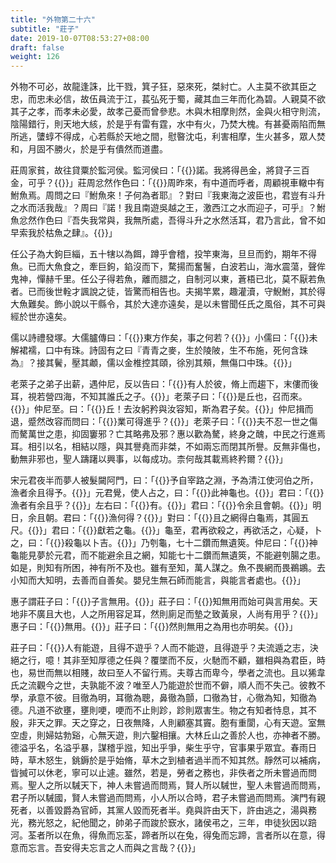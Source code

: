 ```yaml
---
title: "外物第二十六"
subtitle: "莊子"
date: 2019-10-07T08:53:27+08:00
draft: false
weight: 126
---
```




外物不可必，故龍逢誅，比干戮，箕子狂，惡來死，桀紂亡。人主莫不欲其臣之忠，而忠未必信，故伍員流于江，萇弘死于蜀，藏其血三年而化為碧。人親莫不欲其子之孝，而孝未必愛，故孝己憂而曾參悲。木與木相摩則然，金與火相守則流，陰陽錯行，則天地大絯，於是乎有雷有霆，水中有火，乃焚大槐。有甚憂兩陷而無所逃，螴蜳不得成，心若縣於天地之間，慰暋沈屯，利害相摩，生火甚多，眾人焚和，月固不勝火，於是乎有僓然而道盡。



莊周家貧，故往貸粟於監河侯。監河侯曰：「{{<span secondary>}}諾。我將得邑金，將貸子三百金，可乎？{{</span>}}」莊周忿然作色曰：「{{<span secondary>}}周昨來，有中道而呼者，周顧視車轍中有鮒魚焉。周問之曰『鮒魚來！子何為者耶』？對曰『我東海之波臣也，君豈有斗升之水而活我哉』？周曰『諾！我且南遊吳越之王，激西江之水而迎子，可乎』？鮒魚忿然作色曰『吾失我常與，我無所處，吾得斗升之水然活耳，君乃言此，曾不如早索我於枯魚之肆』。{{</span>}}」



任公子為大鉤巨緇，五十犗以為餌，蹲乎會稽，投竿東海，旦旦而釣，期年不得魚。已而大魚食之，牽巨鉤，錎沒而下，騖揚而奮鬐，白波若山，海水震蕩，聲侔鬼神，憚赫千里。任公子得若魚，離而腊之，自制河以東，蒼梧已北，莫不厭若魚者。已而後世輇才諷說之徒，皆驚而相告也。夫揭竿累，趣灌瀆，守鯢鮒，其於得大魚難矣。飾小說以干縣令，其於大達亦遠矣，是以未嘗聞任氏之風俗，其不可與經於世亦遠矣。



儒以詩禮發塚。大儒臚傳曰：「{{<span secondary>}}東方作矣，事之何若？{{</span>}}」小儒曰：「{{<span secondary>}}未解裙襦，口中有珠。詩固有之曰『青青之麥，生於陵陂，生不布施，死何含珠為』？接其鬢，壓其顪，儒以金椎控其頤，徐別其頰，無傷口中珠。{{</span>}}」



老萊子之弟子出薪，遇仲尼，反以告曰：「{{<span secondary>}}有人於彼，脩上而趨下，末僂而後耳，視若營四海，不知其誰氏之子。{{</span>}}」老萊子曰：「{{<span secondary>}}是丘也，召而來。{{</span>}}」仲尼至。曰：「{{<span secondary>}}丘！去汝躬矜與汝容知，斯為君子矣。{{</span>}}」仲尼揖而退，蹙然改容而問曰：「{{<span secondary>}}業可得進乎？{{</span>}}」老萊子曰：「{{<span secondary>}}夫不忍一世之傷而驁萬世之患，抑固窶邪？亡其略弗及邪？惠以歡為驁，終身之醜，中民之行進焉耳。相引以名，相結以隱，與其譽堯而非桀，不如兩忘而閉其所譽。反無非傷也，動無非邪也，聖人躊躇以興事，以每成功。柰何哉其載焉終矜爾？{{</span>}}」



宋元君夜半而夢人被髮闚阿門，曰：「{{<span secondary>}}予自宰路之淵，予為清江使河伯之所，漁者余且得予。{{</span>}}」元君覺，使人占之，曰：「{{<span secondary>}}此神龜也。{{</span>}}」君曰：「{{<span secondary>}}漁者有余且乎？{{</span>}}」左右曰：「{{<span secondary>}}有。{{</span>}}」君曰：「{{<span secondary>}}令余且會朝。{{</span>}}」明日，余且朝。君曰：「{{<span secondary>}}漁何得？{{</span>}}」對曰：「{{<span secondary>}}且之網得白龜焉，其圓五尺。{{</span>}}」君曰：「{{<span secondary>}}獻若之龜。{{</span>}}」龜至，君再欲殺之，再欲活之，心疑，卜之，曰：「{{<span secondary>}}殺龜以卜吉。{{</span>}}」乃刳龜，七十二鑽而無遺筴。仲尼曰：「{{<span secondary>}}神龜能見夢於元君，而不能避余且之網，知能七十二鑽而無遺筴，不能避刳腸之患。如是，則知有所困，神有所不及也。雖有至知，萬人謀之。魚不畏網而畏鵜鶘。去小知而大知明，去善而自善矣。嬰兒生無石師而能言，與能言者處也。{{</span>}}」



惠子謂莊子曰：「{{<span secondary>}}子言無用。{{</span>}}」莊子曰：「{{<span secondary>}}知無用而始可與言用矣。天地非不廣且大也，人之所用容足耳，然則廁足而墊之致黃泉，人尚有用乎？{{</span>}}」惠子曰：「{{<span secondary>}}無用。{{</span>}}」莊子曰：「{{<span secondary>}}然則無用之為用也亦明矣。{{</span>}}」



莊子曰：「{{<span secondary>}}人有能遊，且得不遊乎？人而不能遊，且得遊乎？夫流遁之志，決絕之行，噫！其非至知厚德之任與？覆墜而不反，火馳而不顧，雖相與為君臣，時也，易世而無以相賤，故曰至人不留行焉。夫尊古而卑今，學者之流也。且以狶韋氏之流觀今之世，夫孰能不波？唯至人乃能遊於世而不僻，順人而不失己。彼教不學，承意不彼。目徹為明，耳徹為聰，鼻徹為顫，口徹為甘，心徹為知，知徹為德。凡道不欲壅，壅則哽，哽而不止則跈，跈則眾害生。物之有知者恃息，其不殷，非天之罪。天之穿之，日夜無降，人則顧塞其竇。胞有重閬，心有天遊。室無空虛，則婦姑勃谿，心無天遊，則六鑿相攘。大林丘山之善於人也，亦神者不勝。德溢乎名，名溢乎暴，謀稽乎誸，知出乎爭，柴生乎守，官事果乎眾宜。春雨日時，草木怒生，銚鎒於是乎始脩，草木之到植者過半而不知其然。靜然可以補病，眥搣可以休老，寧可以止遽。雖然，若是，勞者之務也，非佚者之所未嘗過而問焉。聖人之所以駴天下，神人未嘗過而問焉，賢人所以駴世，聖人未嘗過而問焉，君子所以駴國，賢人未嘗過而問焉，小人所以合時，君子未嘗過而問焉。演門有親死者，以善毀爵為官師，其黨人毀而死者半。堯與許由天下，許由逃之，湯與務光，務光怒之，紀他聞之，帥弟子而踆於窾水，諸侯弔之，三年，申徒狄因以踣河。荃者所以在魚，得魚而忘荃，蹄者所以在兔，得兔而忘蹄，言者所以在意，得意而忘言。吾安得夫忘言之人而與之言哉？{{</span>}}」